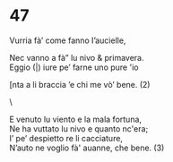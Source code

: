 # 47  
  
Vurria fà’ come fanno I’aucielle,  
  
Nec vanno a fà” lu nivo & primavera.  
Eggio (|) iure pe’ farne uno pure 'io  
  
[nta a li braccia ’e chi me vò’ bene. (2)  
  
\  
  
E venuto lu viento e la mala fortuna,  
Ne ha vuttato lu nivo e quanto nc'era;  
I’ pe’ despietto re li cacciature,  
N’auto ne voglio fà' auanne, che bene. (3)  
  
  
